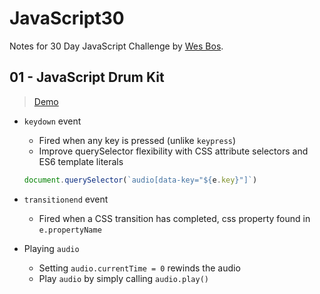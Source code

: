 # JavaScript30
Notes for 30 Day JavaScript Challenge by [Wes Bos](https://github.com/wesbos/JavaScript30).
## 01 - JavaScript Drum Kit
> [Demo](https://andy-techen.github.io/js30/01%20-%20JavaScript%20Drum%20Kit/index.html)
- `keydown` event
  - Fired when any key is pressed (unlike `keypress`)
  - Improve querySelector flexibility with CSS attribute selectors and ES6 template literals
  
  ```JavaScript
  document.querySelector(`audio[data-key="${e.key}"]`)
  ```
- `transitionend` event
  - Fired when a CSS transition has completed, css property found in `e.propertyName`
- Playing `audio`
  - Setting `audio.currentTime = 0` rewinds the audio
  - Play `audio` by simply calling `audio.play()`
